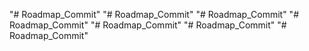 "# Roadmap_Commit" 
"# Roadmap_Commit" 
"# Roadmap_Commit" 
"# Roadmap_Commit" 
"# Roadmap_Commit" 
"# Roadmap_Commit" 
"# Roadmap_Commit" 
